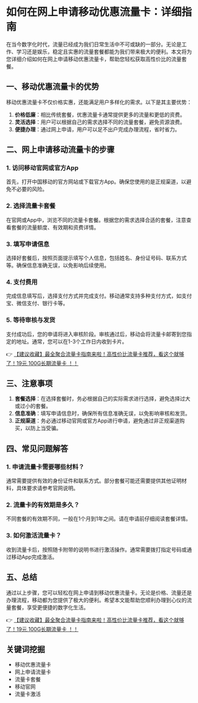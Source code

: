 # 如何在网上申请移动优惠流量卡：详细指南

在当今数字化时代，流量已经成为我们日常生活中不可或缺的一部分。无论是工作、学习还是娱乐，稳定且实惠的流量套餐都能为我们带来极大的便利。本文将为您详细介绍如何在网上申请移动优惠流量卡，帮助您轻松获取高性价比的流量套餐。

## 一、移动优惠流量卡的优势

移动优惠流量卡不仅价格实惠，还能满足用户多样化的需求。以下是其主要优势：

1. **价格低廉**：相比传统套餐，优惠流量卡通常提供更多的流量和更低的资费。
2. **灵活选择**：用户可以根据自己的需求选择不同的流量套餐，避免资源浪费。
3. **便捷办理**：通过网上申请，用户可以足不出户完成办理流程，省时省力。

## 二、网上申请移动流量卡的步骤

### 1. 访问移动官网或官方App

首先，打开中国移动的官方网站或下载官方App。确保您使用的是正规渠道，以避免不必要的风险。

### 2. 选择流量卡套餐

在官网或App中，浏览不同的流量卡套餐。根据您的需求选择合适的套餐，注意查看套餐的流量额度、有效期和资费详情。

### 3. 填写申请信息

选择好套餐后，按照页面提示填写个人信息，包括姓名、身份证号码、联系方式等。确保信息准确无误，以免影响后续使用。

### 4. 支付费用

完成信息填写后，选择支付方式并完成支付。移动通常支持多种支付方式，如支付宝、微信支付、银行卡等。

### 5. 等待审核与发货

支付成功后，您的申请将进入审核阶段。审核通过后，移动会将流量卡邮寄到您指定的地址。通常，您可以在1-3个工作日内收到卡片。

👉 [【建议收藏】最全聚合流量卡指南来啦！高性价比流量卡推荐，看这个就够了！19元 100G长期流量卡 ！！](https://bit.ly/Liuliangka)

## 三、注意事项

1. **套餐选择**：在选择套餐时，务必根据自己的实际需求进行选择，避免选择过大或过小的套餐。
2. **信息准确**：填写申请信息时，确保所有信息准确无误，以免影响审核和发货。
3. **正规渠道**：务必通过移动官网或官方App进行申请，避免通过非正规渠道购买，以防上当受骗。

## 四、常见问题解答

### 1. 申请流量卡需要哪些材料？

通常需要提供有效的身份证件和联系方式。部分套餐可能还需要提供其他证明材料，具体要求请参考官网说明。

### 2. 流量卡的有效期是多久？

不同套餐的有效期不同，一般在1个月到1年之间。请在申请前仔细阅读套餐详情。

### 3. 如何激活流量卡？

收到流量卡后，按照随卡附带的说明书进行激活操作。通常需要拨打指定号码或通过移动App完成激活。

## 五、总结

通过以上步骤，您可以轻松在网上申请到移动优惠流量卡。无论是价格、流量还是办理流程，移动都为您提供了极大的便利。希望本文能帮助您顺利办理到心仪的流量套餐，享受更便捷的数字化生活。

👉 [【建议收藏】最全聚合流量卡指南来啦！高性价比流量卡推荐，看这个就够了！19元 100G长期流量卡 ！！](https://bit.ly/Liuliangka)

## 关键词挖掘

- 移动优惠流量卡
- 网上申请流量卡
- 流量卡套餐
- 移动官网
- 流量卡激活